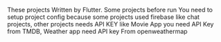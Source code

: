 These projects Written by Flutter.
Some projects before run You need to 
setup project config because some projects used
firebase like chat projects,
other projects needs API KEY like Movie App
you need API Key from TMDB, Weather app need API key From openweathermap
